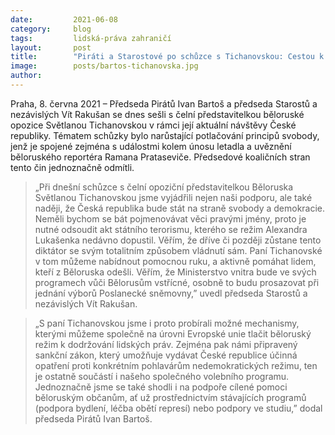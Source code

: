 ```yaml
---
date:         2021-06-08
category:     blog
tags:         lidská-práva zahraničí
layout:       post
title:        "Piráti a Starostové po schůzce s Tichanovskou: Cestou k demokratickému Bělorusku jsou jedině nové volby"
image:        posts/bartos-tichanovska.jpg
author:       
---
```




Praha, 8. června 2021 – Předseda Pirátů Ivan Bartoš a předseda Starostů a nezávislých Vít Rakušan se dnes sešli s čelní představitelkou běloruské opozice Světlanou Tichanovskou v rámci její aktuální návštěvy České republiky. Tématem schůzky bylo narůstající potlačování principů svobody, jenž je spojené zejména s událostmi kolem únosu letadla a uvěznění běloruského reportéra Ramana Prataseviče. Předsedové koaličních stran tento čin jednoznačně odmítli.

> „Při dnešní schůzce s čelní opoziční představitelkou Běloruska Světlanou Tichanovskou jsme vyjádřili nejen naši podporu, ale také naději, že Česká republika bude stát na straně svobody a demokracie. Neměli bychom se bát pojmenovávat věci pravými jmény, proto je nutné odsoudit akt státního terorismu, kterého se režim Alexandra Lukašenka nedávno dopustil. Věřím, že dříve či později zůstane tento diktátor se svým totalitním způsobem vládnutí sám. Paní Tichanovské v tom můžeme nabídnout pomocnou ruku, a aktivně pomáhat lidem, kteří z Běloruska odešli. Věřím, že Ministerstvo vnitra bude ve svých programech vůči Bělorusům vstřícné, osobně to budu prosazovat při jednání výborů Poslanecké sněmovny,” uvedl předseda Starostů a nezávislých Vít Rakušan. 

> „S paní Tichanovskou jsme i proto probírali možné mechanismy, kterými můžeme společně na úrovni Evropské unie tlačit běloruský režim k dodržování lidských práv. Zejména pak námi připravený sankční zákon, který umožňuje vydávat České republice účinná opatření proti konkrétním pohlavárům nedemokratických režimu, ten je ostatně součástí i našeho společného volebního programu. Jednoznačně jsme se také shodli i na podpoře cílené pomoci běloruským občanům, ať už prostřednictvím stávajících programů (podpora bydlení, léčba obětí represí) nebo podpory ve studiu,” dodal předseda Pirátů Ivan Bartoš. 
